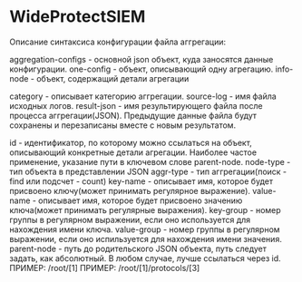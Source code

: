 # WideProtectSIEM

Описание синтаксиса конфигурации файла аггрегации:

aggregation-configs - основной json объект, куда заносятся данные конфигурации.
one-config - объект, описывающий одну агрегацию.
info-node - объект, содержащий детали агрегации

category - описывает категорию аггрегации.
source-log - имя файла исходных логов.
result-json - имя результирующего файла после процесса аггрегации(JSON). Предыдущие данные файла будут сохранены и 
    перезаписаны вместе с новым результатом.

id - идентификатор, по которому можно ссылаться на объект, описывающий конкретные детали агрегации. 
    Наиболее частое применение, указание пути в ключевом слове parent-node.
node-type - тип объекта в представлении JSON
aggr-type - тип аггрегации(поиск - find или подсчет - count)
key-name - описывает имя, которое будет присвоено ключу(может принимать регулярное выражение).
value-name - описывает имя, которое будет присвоено значению ключа(может принимать регулярные выражения).
key-group - номер группы в регулярном выражении, если оно используется для нахождения имени ключа.
value-group - номер группы в регулярном выражении, если оно испильзуется для нахождения имени значения.
parent-node - путь до родительского JSON объекта, путь следует задать, как абсолютный.
    В любом случае, лучше ссылаться через id.
    ПРИМЕР: /root/[1]
    ПРИМЕР: /root/[1]/protocols/[3]
